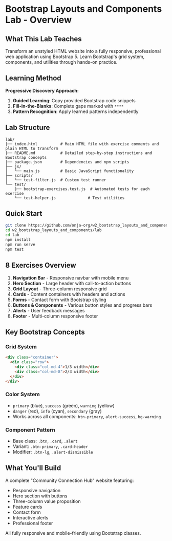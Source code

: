 # Bootstrap Layouts and Components Lab - Overview

## What This Lab Teaches

Transform an unstyled HTML website into a fully responsive, professional web application using Bootstrap 5. Learn Bootstrap's grid system, components, and utilities through hands-on practice.

## Learning Method

**Progressive Discovery Approach:**
1. **Guided Learning**: Copy provided Bootstrap code snippets
2. **Fill-in-the-Blanks**: Complete gaps marked with `****`
3. **Pattern Recognition**: Apply learned patterns independently

## Lab Structure

```
lab/
├── index.html          # Main HTML file with exercise comments and plain HTML to transform
├── README.md           # Detailed step-by-step instructions and Bootstrap concepts
├── package.json        # Dependencies and npm scripts
├── js/
│   └── main.js         # Basic JavaScript functionality
├── scripts/
│   └── test-filter.js  # Custom test runner
└── test/
    ├── bootstrap-exercises.test.js  # Automated tests for each exercise
    └── test-helper.js              # Test utilities
```

## Quick Start

```bash
git clone https://github.com/onja-org/w2_bootstrap_layouts_and_components
cd w2_bootstrap_layouts_and_components/lab
cd lab
npm install
npm run serve
npm test
```

## 8 Exercises Overview

1. **Navigation Bar** - Responsive navbar with mobile menu
2. **Hero Section** - Large header with call-to-action buttons
3. **Grid Layout** - Three-column responsive grid
4. **Cards** - Content containers with headers and actions
5. **Forms** - Contact form with Bootstrap styling
6. **Buttons & Components** - Various button styles and progress bars
7. **Alerts** - User feedback messages
8. **Footer** - Multi-column responsive footer

## Key Bootstrap Concepts

### Grid System
```html
<div class="container">
  <div class="row">
    <div class="col-md-4">1/3 width</div>
    <div class="col-md-8">2/3 width</div>
  </div>
</div>
```

### Color System
- `primary` (blue), `success` (green), `warning` (yellow)
- `danger` (red), `info` (cyan), `secondary` (gray)
- Works across all components: `btn-primary`, `alert-success`, `bg-warning`

### Component Pattern
- Base class: `.btn`, `.card`, `.alert`
- Variant: `.btn-primary`, `.card-header`
- Modifier: `.btn-lg`, `.alert-dismissible`

## What You'll Build

A complete "Community Connection Hub" website featuring:
- Responsive navigation
- Hero section with buttons
- Three-column value proposition
- Feature cards
- Contact form
- Interactive alerts
- Professional footer

All fully responsive and mobile-friendly using Bootstrap classes.
